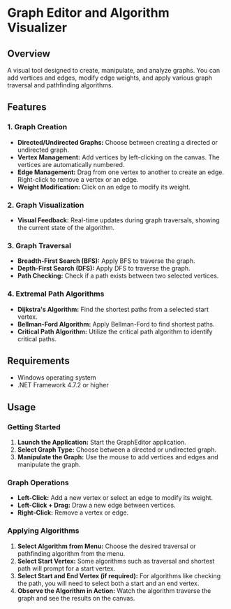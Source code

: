 # Graph Editor and Algorithm Visualizer
## Overview
A visual tool designed to create, manipulate, and analyze graphs. You can add vertices and edges, modify edge weights, and apply various graph traversal and pathfinding algorithms.

## Features
### 1. Graph Creation
- **Directed/Undirected Graphs:** Choose between creating a directed or undirected graph.
- **Vertex Management:** Add vertices by left-clicking on the canvas. The vertices are automatically numbered.
- **Edge Management:** Drag from one vertex to another to create an edge. Right-click to remove a vertex or an edge.
- **Weight Modification:** Click on an edge to modify its weight.
### 2. Graph Visualization
- **Visual Feedback:** Real-time updates during graph traversals, showing the current state of the algorithm.
### 3. Graph Traversal
- **Breadth-First Search (BFS):** Apply BFS to traverse the graph.
- **Depth-First Search (DFS):** Apply DFS to traverse the graph.
- **Path Checking:** Check if a path exists between two selected vertices.
### 4. Extremal Path Algorithms
- **Dijkstra's Algorithm:** Find the shortest paths from a selected start vertex.
- **Bellman-Ford Algorithm:** Apply Bellman-Ford to find shortest paths.
- **Critical Path Algorithm:** Utilize the critical path algorithm to identify critical paths.
## Requirements
- Windows operating system
- .NET Framework 4.7.2 or higher
## Usage
### Getting Started
1. **Launch the Application:** Start the GraphEditor application.
1. **Select Graph Type:** Choose between a directed or undirected graph.
1. **Manipulate the Graph:** Use the mouse to add vertices and edges and manipulate the graph.
### Graph Operations
- **Left-Click:** Add a new vertex or select an edge to modify its weight.
- **Left-Click + Drag:** Draw a new edge between vertices.
- **Right-Click:** Remove a vertex or edge.
### Applying Algorithms
  1. **Select Algorithm from Menu:** Choose the desired traversal or pathfinding algorithm from the menu.
  1. **Select Start Vertex:** Some algorithms such as traversal and shortest path will prompt for a start vertex.
  1. **Select Start and End Vertex (if required):** For algorithms like checking the path, you will need to select both a start and an end vertex. 
  1. **Observe the Algorithm in Action:** Watch the algorithm traverse the graph and see the results on the canvas.
